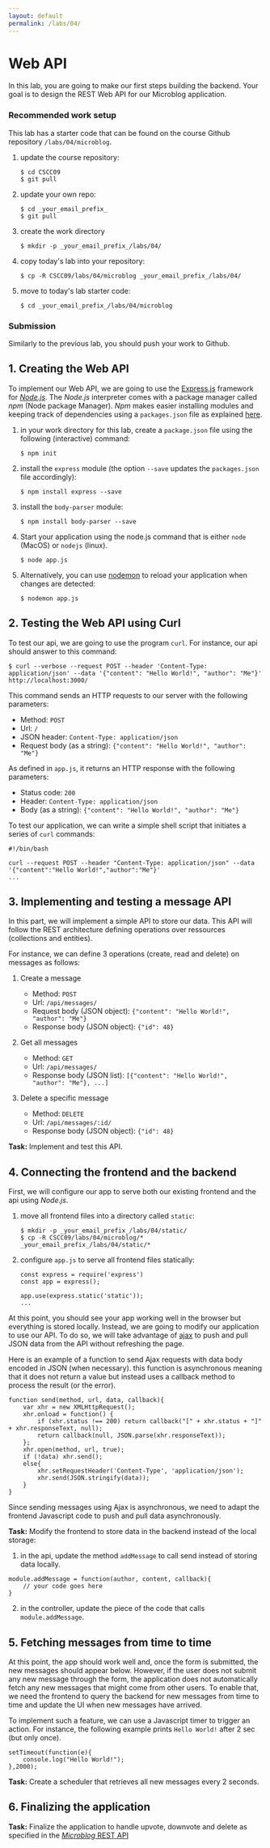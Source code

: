 ```yaml
---
layout: default
permalink: /labs/04/
---
```


# Web API

In this lab, you are going to make our first steps building the backend. Your goal is to design the REST Web API for our Microblog application. 

###  Recommended work setup

This lab has a starter code that can be found on the course Github repository `/labs/04/microblog`.

1. update the course repository:
    
    ```
    $ cd CSCC09
    $ git pull
    ```

1. update your own repo:
    
    ```
    $ cd _your_email_prefix_
    $ git pull
    ```

1. create the work directory
    
    ```
    $ mkdir -p _your_email_prefix_/labs/04/
    ```
    
1. copy today's lab into your repository: 

    ```
    $ cp -R CSCC09/labs/04/microblog _your_email_prefix_/labs/04/
    ```

1. move to today's lab starter code:

    ```
    $ cd _your_email_prefix_/labs/04/microblog
    ```

### Submission

Similarly to the previous lab, you should push your work to Github. 


## 1. Creating the Web API

To implement our Web API, we are going to use the [Express.js](http://expressjs.com/) framework for *[Node.js](https://nodejs.org/en/)*. The *Node.js* interpreter comes with a package manager called *npm* (Node package Manager). *Npm* makes easier installing modules and keeping track of dependencies using a `packages.json` file as explained [here](https://www.tutorialspoint.com/nodejs/nodejs_npm.htm).

1. in your work directory for this lab, create a `package.json` file using the following (interactive) command: 

    ```
    $ npm init
    ```

1. install the `express` module (the option `--save` updates the `packages.json` file accordingly): 

    ```
    $ npm install express --save
    ```
    
1. install the `body-parser` module: 

    ```
    $ npm install body-parser --save
    ```


1. Start your application using the node.js command that is either `node` (MacOS) or `nodejs` (linux).

    ```
    $ node app.js
    ```

1. Alternatively, you can use [nodemon](https://nodemon.io/) to reload your application when changes are detected:

    ```
    $ nodemon app.js
    ```

## 2. Testing the Web API using Curl

To test our api, we are going to use the program `curl`. For instance, our api should answer to this command: 

``` 
$ curl --verbose --request POST --header 'Content-Type: application/json' --data '{"content": "Hello World!", "author": "Me"}' http://localhost:3000/
``` 

This command sends an HTTP requests to our server with the following parameters:

- Method: `POST`
- Url: `/`
- JSON header: `Content-Type: application/json`
- Request body (as a string): `{"content": "Hello World!", "author": "Me"}`

As defined in `app.js`, it returns an HTTP response with the following parameters:

- Status code: `200`
- Header: `Content-Type: application/json`
- Body (as a string): `{"content": "Hello World!", "author": "Me"}`

To test our application, we can write a simple shell script that initiates a series of `curl` commands:

 ``` 
 #!/bin/bash
 
 curl --request POST --header "Content-Type: application/json" --data '{"content":"Hello World!","author":"Me"}'
 ...
 ```
 
## 3. Implementing and testing a message API

In this part, we will implement a simple API to store our data. This API will follow the REST architecture defining operations over ressources (collections and entities). 

For instance, we can define 3 operations (create, read and delete) on messages as follows: 

1. Create a message

    - Method: `POST`
    - Url: `/api/messages/`
    - Request body  (JSON object): `{"content": "Hello World!", "author": "Me"}`
    - Response body (JSON object): `{"id": 48}`
    
1. Get all messages

    - Method: `GET`
    - Url: `/api/messages/`
    - Response body (JSON list): `[{"content": "Hello World!", "author": "Me"}, ...]`
    
1. Delete a specific message

    - Method: `DELETE`
    - Url: `/api/messages/:id/`
    - Response body (JSON object): `{"id": 48}`

**Task:** Implement and test this API. 

## 4. Connecting the frontend and the backend

First, we will configure our app to serve both our existing frontend and the api using *Node.js*. 

1. move all frontend files into a directory called `static`:
    
    ```
    $ mkdir -p _your_email_prefix_/labs/04/static/
    $ cp -R CSCC09/labs/04/microblog/* _your_email_prefix_/labs/04/static/*
    ```
    
1. configure `app.js` to serve all frontend files statically:

    ```
    const express = require('express')
    const app = express();
    
    app.use(express.static('static'));
    ...
    ```

At this point, you should see your app working well in the browser but everything is stored locally. Instead, we are going to modify our application to use our API. To do so, we will take advantage of [ajax](https://developer.mozilla.org/en-US/docs/Web/API/XMLHttpRequest/Using_XMLHttpRequest) to push and pull JSON data from the API without refreshing the page.

Here is an example of a function to send Ajax requests with data body encoded in JSON (when necessary). this function is asynchronous meaning that it does not return a value but instead uses a callback method to process the result (or the error). 

```
function send(method, url, data, callback){
    var xhr = new XMLHttpRequest();
    xhr.onload = function() {
        if (xhr.status !== 200) return callback("[" + xhr.status + "]" + xhr.responseText, null);
        return callback(null, JSON.parse(xhr.responseText));
    };
    xhr.open(method, url, true);
    if (!data) xhr.send();
    else{
        xhr.setRequestHeader('Content-Type', 'application/json');
        xhr.send(JSON.stringify(data));
    }
}
```

Since sending messages using Ajax is asynchronous, we need to adapt the frontend Javascript code to push and pull data asynchronously.

**Task:** Modify the frontend to store data in the backend instead of the local storage:

1. in the api, update the method `addMessage` to call send instead of storing data locally.

```
module.addMessage = function(author, content, callback){
    // your code goes here
}
```

2. in the controller, update the piece of the code that calls `module.addMessage`. 

## 5. Fetching messages from time to time

At this point, the app should work well and, once the form is submitted, the new messages should appear below. However, if the user does not submit any new message through the form, the application does not automatically fetch any new messages that might come from other users. To enable that, we need the frontend to query the backend for new messages from time to time and update the UI when new messages have arrived. 

To implement such a feature, we can use a Javascript timer to trigger an action. For instance, the following example prints `Hello World!` after 2 sec (but only once).

```
setTimeout(function(e){
    console.log("Hello World!");
},2000);
```

**Task:** Create a scheduler that retrieves all new messages every 2 seconds. 

## 6. Finalizing the application

**Task:** Finalize the application to handle upvote, downvote and delete as specified in the [*Microblog* REST API](./doc) 




